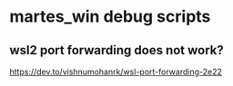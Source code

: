 # martes_win debug scripts


## wsl2 port forwarding does not work?
https://dev.to/vishnumohanrk/wsl-port-forwarding-2e22